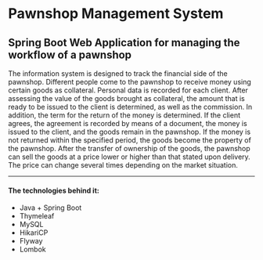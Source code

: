 # Pawnshop Management System

## Spring Boot Web Application for managing the workflow of a pawnshop

The information system is designed to track the financial side of the pawnshop. Different people come to the pawnshop to receive money using certain goods as collateral. Personal data is recorded for each client. After assessing the value of the goods brought as collateral, the amount that is ready to be issued to the client is determined, as well as the commission. In addition, the term for the return of the money is determined. If the client agrees, the agreement is recorded by means of a document, the money is issued to the client, and the goods remain in the pawnshop. If the money is not returned within the specified period, the goods become the property of the pawnshop. After the transfer of ownership of the goods, the pawnshop can sell the goods at a price lower or higher than that stated upon delivery. The price can change several times depending on the market situation.

---

#### The technologies behind it:
- Java + Spring Boot
- Thymeleaf
- MySQL
- HikariCP
- Flyway
- Lombok
